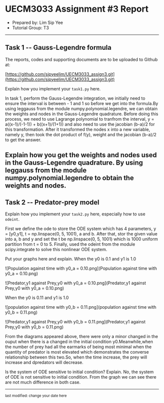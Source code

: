 UECM3033 Assignment #3 Report
========================================================

- Prepared by: Lim Sip Yee
- Tutorial Group: T3

--------------------------------------------------------

## Task 1 --  Gauss-Legendre formula

The reports, codes and supporting documents are to be uploaded to Github at: 

[https://github.com/sipyeelim/UECM3033_assign3.git](https://github.com/sipyeelim/UECM3033_assign3.git)


Explain how you implement your `task1.py` here.

In task 1, perform the Gauss-Legendre integration, we initially need to ensure the interval is between - 1 and 1 so before we get into the formula.By using leggauss from the module numpy.polynomial.legendre, we can obtain the weights and nodes in the Gauss-Legendre quadrature. Before doing this process, we need to use Lagrange polynomial to tranfrom the interval, y = a((x-1)/(-1-1)) + b((x+1)/(1+1)) and also need to use the jacobian (b-a)/2 for this transformation. After it transformed the nodes x into a new variable, namely y, then took the dot product of f(y), weight and the jacobian (b-a)/2 to get the answer. 

Explain how you get the weights and nodes used in the Gauss-Legendre quadrature.
By using leggauss from the module numpy.polynomial.legendre to obtain the weights and nodes.
---------------------------------------------------------

## Task 2 -- Predator-prey model

Explain how you implement your `task2.py` here, especially how to use `odeint`.

First we define the ode to store the ODE system which has 4 parameters, y = [y0,y1], t = np.linspace(0, 5, 1001), a and b. After that, stor the given value into a, b and y and set the t be np.linspace(0, 5, 1001) which is 1000 uniform partition from t = 0 to 5. Finally, used the odeint from the module scipy.integrate to solve this nonlinear ODE system. 

Put your graphs here and explain.
When the y0 is 0.1 and y1 is 1.0

![Population against time with y0_a = 0.10.png](Population against time with y0_a = 0.10.png)

![Predator,y1 against Prey,y0 with y0_a = 0.10.png](Predator,y1 against Prey,y0 with y0_a = 0.10.png)

When the y0 is 0.11 and y1 is 1.0

![population against time with y0_b = 0.11.png](population against time with y0_b = 0.11.png)

![Predator,y1 against Prey,y0 with y0_b = 0.11.png](Predator,y1 against Prey,y0 with y0_b = 0.11.png)

From the diagrams appeared above, there were only a minor changed in the ouput when there is a changed in the initial condition y0.Meanwhile,when the number of prey had all the earmarks of being most minimal when the quantity of predator is most elevated which demonstrates the converse relationship between this two.So, when the time increase, the prey will increase and dpredators will decrease.

Is the system of ODE sensitive to initial condition? Explain.
No, the system of ODE is not sensitive to initial condition. From the graph we can see there are not much difference in both case.

-----------------------------------

<sup>last modified: change your date here</sup>
